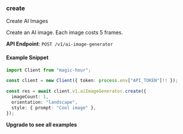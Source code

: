 
### create <a name="create"></a>
Create AI Images

Create an AI image. Each image costs 5 frames.

**API Endpoint**: `POST /v1/ai-image-generator`

#### Example Snippet

```typescript
import Client from "magic-hour";

const client = new Client({ token: process.env["API_TOKEN"]!! });

const res = await client.v1.aiImageGenerator.create({
  imageCount: 1,
  orientation: "landscape",
  style: { prompt: "Cool image" },
});
```

**Upgrade to see all examples**

